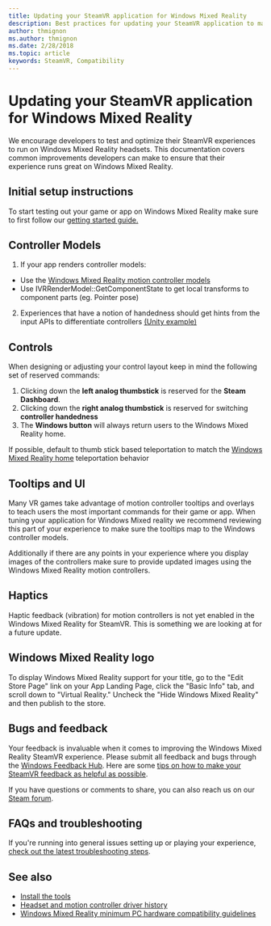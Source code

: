 ```yaml
---
title: Updating your SteamVR application for Windows Mixed Reality
description: Best practices for updating your SteamVR application to maximize compatiblity with Windows Mixed Reality headsets.
author: thmignon
ms.author: thmignon
ms.date: 2/28/2018
ms.topic: article
keywords: SteamVR, Compatibility
---
```




# Updating your SteamVR application for Windows Mixed Reality

We encourage developers to test and optimize their SteamVR experiences to run on Windows Mixed Reality headsets. This documentation covers common improvements developers can make to ensure that their experience runs great on Windows Mixed Reality.

## Initial setup instructions

To start testing out your game or app on Windows Mixed Reality make sure to first follow our [getting started guide.](http://aka.ms/WindowsMixedRealitySteamVR)

## Controller Models
1. If your app renders controller models:
* Use the [Windows Mixed Reality motion controller models](motion-controllers.md#rendering-the-motion-controller-model)
* Use IVRRenderModel::GetComponentState to get local transforms to component parts (eg. Pointer pose)
2. Experiences that have a notion of handedness should get hints from the input APIs to differentiate controllers [(Unity example)](gestures-and-motion-controllers-in-unity.md#unity-buttonaxis-mapping-table)

## Controls

When designing or adjusting your control layout keep in mind the following set of reserved commands:
1. Clicking down the **left analog thumbstick** is reserved for the **Steam Dashboard**.
2. Clicking down the **right analog thumbstick** is reserved for switching **controller handedness**
3. The **Windows button** will always return users to the Windows Mixed Reality home.

If possible, default to thumb stick based teleportation to match the [Windows Mixed Reality home](navigating-the-windows-mixed-reality-home.md#getting-around-your-home) teleportation behavior

## Tooltips and UI

Many VR games take advantage of motion controller tooltips and overlays to teach users the most important commands for their game or app. When tuning your application for Windows Mixed reality we recommend reviewing this part of your experience to make sure the tooltips map to the Windows controller models.

Additionally if there are any points in your experience where you display images of the controllers make sure to provide updated images using the Windows Mixed Reality motion controllers.

## Haptics

Haptic feedback (vibration) for motion controllers is not yet enabled in the Windows Mixed Reality for SteamVR. This is something we are looking at for a future update.

## Windows Mixed Reality logo

To display Windows Mixed Reality support for your title, go to the "Edit Store Page" link on your App Landing Page, click the "Basic Info" tab, and scroll down to "Virtual Reality." Uncheck the "Hide Windows Mixed Reality" and then publish to the store.

## Bugs and feedback

Your feedback is invaluable when it comes to improving the Windows Mixed Reality SteamVR experience. Please submit all feedback and bugs through the [Windows Feedback Hub](https://docs.microsoft.com/en-us/windows/mixed-reality/enthusiast-guide/filing-feedback). Here are some [tips on how to make your SteamVR feedback as helpful as possible](https://docs.microsoft.com/en-us/windows/mixed-reality/enthusiast-guide/using-steamvr-with-windows-mixed-reality#sharing-feedback-on-steamvr).

If you have questions or comments to share, you can also reach us on our [Steam forum](http://steamcommunity.com/app/719950/discussions/).

## FAQs and troubleshooting

If you're running into general issues setting up or playing your experience, [check out the latest troubleshooting steps](https://docs.microsoft.com/en-us/windows/mixed-reality/enthusiast-guide/troubleshooting-windows-mixed-reality#steamvr).

## See also
* [Install the tools](install-the-tools.md)
* [Headset and motion controller driver history](https://docs.microsoft.com/en-us/windows/mixed-reality/enthusiast-guide/mixed-reality-software)
* [Windows Mixed Reality minimum PC hardware compatibility guidelines](https://docs.microsoft.com/en-us/windows/mixed-reality/enthusiast-guide/windows-mixed-reality-minimum-pc-hardware-compatibility-guidelines)
